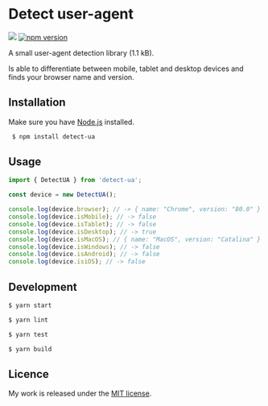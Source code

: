 # Detect user-agent

![](http://img.badgesize.io/TimvanScherpenzeel/detect-ua/master/dist/detect-ua.cjs.js.svg?compression=gzip&maxAge=60)
[![npm version](https://badge.fury.io/js/detect-ua.svg)](https://badge.fury.io/js/detect-ua)

A small user-agent detection library (1.1 kB).

Is able to differentiate between mobile, tablet and desktop devices and finds your browser name and version.

## Installation

Make sure you have [Node.js](http://nodejs.org/) installed.

```sh
 $ npm install detect-ua
```

## Usage

```js
import { DetectUA } from 'detect-ua';

const device = new DetectUA();

console.log(device.browser); // -> { name: "Chrome", version: "80.0" }
console.log(device.isMobile); // -> false
console.log(device.isTablet); // -> false
console.log(device.isDesktop); // -> true
console.log(device.isMacOS); // { name: "MacOS", version: "Catalina" }
console.log(device.isWindows); // -> false
console.log(device.isAndroid); // -> false
console.log(device.isiOS); // -> false
```

## Development

```sh
$ yarn start

$ yarn lint

$ yarn test

$ yarn build
```

## Licence

My work is released under the [MIT license](https://raw.githubusercontent.com/TimvanScherpenzeel/detect-ua/master/LICENSE).
